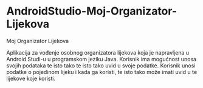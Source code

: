 # AndroidStudio-Moj-Organizator-Lijekova

Moj Organizator Lijekova

Aplikacija za vođenje osobnog organizatora lijekova koja je napravljena u Android Studi-u u programskom jeziku Java.
Korisnik ima mogućnost unosa svojih podataka te isto tako te isto tako uvid u svoje podatke. 
Korisnik unosi podatke o pojedinom lijeku i kada ga koristi, te isto tako može imati uvid u te lijekove koje koristi.
